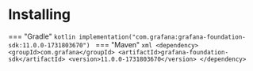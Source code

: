 # Installing

=== "Gradle"
    ```kotlin
    implementation("com.grafana:grafana-foundation-sdk:11.0.0-1731803670")
    ```
=== "Maven"
    ```xml
    <dependency>
        <groupId>com.grafana</groupId>
        <artifactId>grafana-foundation-sdk</artifactId>
        <version>11.0.0-1731803670</version>
    </dependency>
    ```
